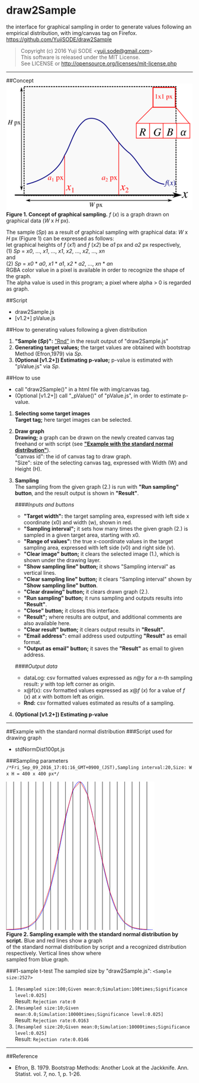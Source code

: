 # draw2Sample
the interface for graphical sampling in order to generate values following an empirical distribution, with img/canvas tag on Firefox.  
https://github.com/YujiSODE/draw2Sample

>Copyright (c) 2016 Yuji SODE \<yuji.sode@gmail.com\>  
>This software is released under the MIT License.  
>See LICENSE or http://opensource.org/licenses/mit-license.php
______

##Concept
![Concept of graphical sampling:draw2Sample_Fig.png](./draw2Sample_Fig.png)  
__Figure 1. Concept of graphical sampling.__ _f_ (_x_) is a graph drawn on graphical data (_W_ x _H_ px).

The sample (_Sp_) as a result of graphical sampling with graphical data: _W_ x _H_ px (Figure 1) can be expressed as follows:  
let graphical heights of _f_ (_x1_) and _f_ (_x2_) be _a1_ px and _a2_ px respectively,  
(1)   _Sp_ = _x0_, ..., _x1_, ..., _x1_, _x2_, ..., _x2_, ..., _xn_  
and  
(2)   _Sp_ = _x0_ \* _a0_, _x1_ \* _a1_, _x2_ \* _a2_, ..., _xn_ \* _an_  
RGBA color value in a pixel is available in order to recognize the shape of the graph.  
The alpha value is used in this program; a pixel where alpha > 0 is regarded as graph.

##Script
* draw2Sample.js
* \[v1.2+\] pValue.js

##How to generating values following a given distribution
1. __"Sample (_Sp_)":__ ["Rnd"](#output-data) in the result output of "draw2Sample.js"  
2. __Generating target values;__ the target values are obtained with bootstrap Method (Efron,1979) via _Sp_.
3. __\(Optional \[v1.2+\]\) Estimating p-value;__ p-value is estimated with "pValue.js" via _Sp_.

##How to use
* call "draw2Sample()" in a html file with img/canvas tag.
* \(Optional \[v1.2+\]\) call "_pValue()" of "pValue.js", in order to estimate p-value.

1. __Selecting some target images__  
   __Target tag;__ here target images can be selected.  

2. __Draw graph__  
   __Drawing;__ a graph can be drawn on the newly created canvas tag freehand or with script (see [__"Example with the standard normal distribution"__](#example-with-the-standard-normal-distribution)).  
   "canvas id": the id of canvas tag to draw graph.  
   "Size": size of the selecting canvas tag, expressed with Width (W) and Height (H).

3. __Sampling__  
   The sampling from the given graph (2.) is run with __"Run sampling" button__, and the result output is shown in __"Result"__.  

   ####_Inputs and buttons_  
   * __"Target width":__ the target sampling area, expressed with left side x coordinate (x0) and width (w), shown in red.
   * __"Sampling interval";__ it sets how many times the given graph (2.) is sampled in a given target area, starting with x0.
   * __"Range of values":__ the true x-coordinate values in the target sampling area, expressed with left side (v0) and right side (v).
   * __"Clear image" button;__ it clears the selected image (1.), which is shown under the drawing layer.
   * __"Show sampling line" button;__ it shows "Sampling interval" as vertical lines.
   * __"Clear sampling line" button;__ it clears "Sampling interval" shown by __"Show sampling line" button__.
   * __"Clear drawing" button;__ it clears drawn graph (2.).
   * __"Run sampling" button;__ it runs sampling and outputs results into __"Result"__.
   * __"Close" button;__ it closes this interface.
   * __"Result";__ where results are output, and additional comments are also available here.
   * __"Clear result" button;__ it clears output results in __"Result"__.
   * __"Email address":__ email address used outputting __"Result"__ as email format.
   * __"Output as email" button;__ it saves the __"Result"__ as email to given address.

   ####_Output data_  
   * dataLog: csv formatted values expressed as _n_@_y_ for a _n_-th sampling result: _y_ with top left corner as origin.
   * x@f(x): csv formatted values expressed as _x_@_f_ (_x_) for a value of _f_ (_x_) at _x_ with bottom left as origin.
   * __Rnd:__ csv formatted values estimated as results of a sampling.
4. __\(Optional \[v1.2+\]\) Estimating p-value__  


______
##Example with the standard normal distribution
###Script used for drawing graph
* stdNormDist100pt.js

###Sampling parameters
`/*Fri_Sep_09_2016_17:01:16_GMT+0900_(JST),Sampling interval:20,Size: W x H = 400 x 400 px*/`

![Sampling example with the standard normal distribution by script:stdNormDist_scriptOutputAll.jpg](./stdNormDist_scriptOutputAll.jpg)  
__Figure 2. Sampling example with the standard normal distribution by script.__ Blue and red lines show a graph  
of the standard normal distribution by script and a recognized distribution respectively. Vertical lines show where  
sampled from blue graph.

###1-sample t-test
The sampled size by "draw2Sample.js": `<Sample size:2527>`

1. `[Resampled size:100;Given mean:0;Simulation:100times;Significance level:0.025]`  
   Result: `Rejection rate:0`
2. `[Resampled size:10;Given mean:0.0;Simulation:10000times;Significance level:0.025]`  
   Result: `Rejection rate:0.0163`
3. `[Resampled size:20;Given mean:0;Simulation:10000times;Significance level:0.025]`  
   Result: `Rejection rate:0.0146`

______
##Reference
* Efron, B. 1979. Bootstrap Methods: Another Look at the Jackknife. Ann. Statist. vol. 7, no. 1, p. 1-26.
